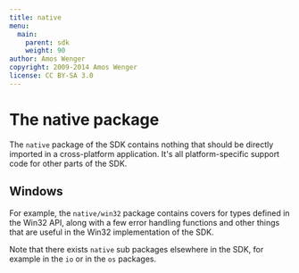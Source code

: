 ```yaml
---
title: native
menu:
  main:
    parent: sdk
    weight: 90
author: Amos Wenger
copyright: 2009-2014 Amos Wenger
license: CC BY-SA 3.0
---
```



# The native package

The `native` package of the SDK contains nothing that should be
directly imported in a cross-platform application. It's all platform-specific
support code for other parts of the SDK.

## Windows

For example, the `native/win32` package contains covers for types defined
in the Win32 API, along with a few error handling functions and other
things that are useful in the Win32 implementation of the SDK.

Note that there exists `native` sub packages elsewhere in the SDK, for example
in the `io` or in the `os` packages.
